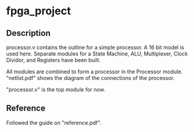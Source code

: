 # fpga_project

## Description 
processor.v contains the outline for a simple processor. A 16 bit model is used here. 
Separate modules for a State Machine, ALU, Multiplexer, Clock Dividor, and Registers have been built. 

All modules are combined to form a processor in the Processor module. "netlist.pdf" shows the diagram of 
the connections of the processor. 

"processor.v" is the top module for now. 
 

## Reference
Followed the guide on "reference.pdf". 